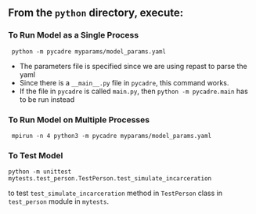 ## From the `python` directory, execute:  

### To Run Model as a Single Process

``` python -m pycadre myparams/model_params.yaml```
- The parameters file is specified since we are using repast to parse the yaml 
- Since there is a `__main__.py` file in `pycadre`, this command works. 
- If the file in `pycadre` is called `main.py`, then `python -m pycadre.main` has to be run instead

### To Run Model on Multiple Processes

```
 mpirun -n 4 python3 -m pycadre myparams/model_params.yaml
```

### To Test Model

```python -m unittest mytests.test_person.TestPerson.test_simulate_incarceration```

to test `test_simulate_incarceration` method in `TestPerson` class in `test_person` module in `mytests`.


